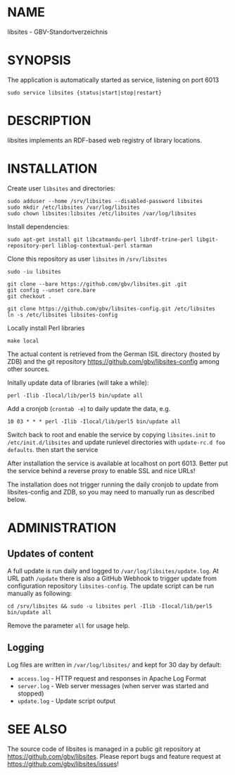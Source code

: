 # NAME

libsites - GBV-Standortverzeichnis

# SYNOPSIS

The application is automatically started as service, listening on port 6013

    sudo service libsites {status|start|stop|restart}

# DESCRIPTION

libsites implements an RDF-based web registry of library locations.

# INSTALLATION

Create user `libsites` and directories:

    sudo adduser --home /srv/libsites --disabled-password libsites
    sudo mkdir /etc/libsites /var/log/libsites
    sudo chown libsites:libsites /etc/libsites /var/log/libsites

Install dependencies:

    sudo apt-get install git libcatmandu-perl librdf-trine-perl libgit-repository-perl liblog-contextual-perl starman 

Clone this repository as user `libsites` in `/srv/libsites`

    sudo -iu libsites

    git clone --bare https://github.com/gbv/libsites.git .git
    git config --unset core.bare
    git checkout .

    git clone https://github.com/gbv/libsites-config.git /etc/libsites
    ln -s /etc/libsites libsites-config

Locally install Perl libraries

    make local

The actual content is retrieved from the German ISIL directory (hosted by ZDB)
and the git repository <https://github.com/gbv/libsites-config> among other sources.

Initally update data of libraries (will take a while):

    perl -Ilib -Ilocal/lib/perl5 bin/update all

Add a cronjob (`crontab -e`) to daily update the data, e.g.

    10 03 * * * perl -Ilib -Ilocal/lib/perl5 bin/update all

Switch back to root and enable the service by copying `libsites.init` to `/etc/init.d/libsites` and update runlevel directories with `update-rc.d foo defaults`. then start the service

    

After installation the service is available at localhost on port 6013. Better
put the service behind a reverse proxy to enable SSL and nice URLs!

The installation does not trigger running the daily cronjob to update from
libsites-config and ZDB, so you may need to manually run as described below.

# ADMINISTRATION

## Updates of content

A full update is run daily and logged to `/var/log/libsites/update.log`. At URL
path `/update` there is also a GitHub Webhook to trigger update from configuration
repository `libsites-config`. The update script can be run manually as following:

    cd /srv/libsites && sudo -u libsites perl -Ilib -Ilocal/lib/perl5 bin/update all

Remove the parameter `all` for usage help.

## Logging

Log files are written in `/var/log/libsites/` and kept for 30 day by default:

* `access.log` - HTTP request and responses in Apache Log Format
* `server.log` - Web server messages (when server was started and stopped)
* `update.log` - Update script output

# SEE ALSO

The source code of libsites is managed in a public git repository at
<https://github.com/gbv/libsites>. Please report bugs and feature request at
<https://github.com/gbv/libsites/issues>!
